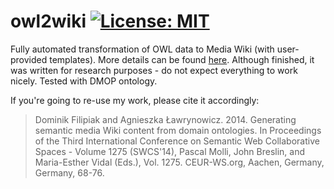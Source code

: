 owl2wiki [![License: MIT](https://img.shields.io/badge/License-MIT-yellow.svg)](https://opensource.org/licenses/MIT)
========

Fully automated transformation of OWL data to Media Wiki (with user-provided templates). More details can be found [here](http://ceur-ws.org/Vol-1275/swcs2014_submission_5.pdf). Although finished, it was written for research purposes - do not expect everything to work nicely. Tested with DMOP ontology.

If you're going to re-use my work, please cite it accordingly:
> Dominik Filipiak and Agnieszka Ławrynowicz. 2014. Generating semantic media Wiki content from domain ontologies. In Proceedings of the Third International Conference on Semantic Web Collaborative Spaces - Volume 1275 (SWCS'14), Pascal Molli, John Breslin, and Maria-Esther Vidal (Eds.), Vol. 1275. CEUR-WS.org, Aachen, Germany, Germany, 68-76.
